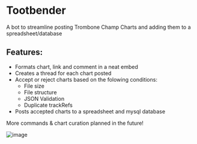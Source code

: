 # Tootbender
A bot to streamline posting Trombone Champ Charts and adding them to a spreadsheet/database

## Features:
- Formats chart, link and comment in a neat embed
- Creates a thread for each chart posted
- Accept or reject charts based on the folowing conditions:
  - File size
  - File structure
  - JSON Validation
  - Duplicate trackRefs
- Posts accepted charts to a spreadsheet and mysql database

More commands & chart curation planned in the future!

![image](https://user-images.githubusercontent.com/20970956/224273333-51973d8f-d28b-4ab3-ab23-687030271236.png)